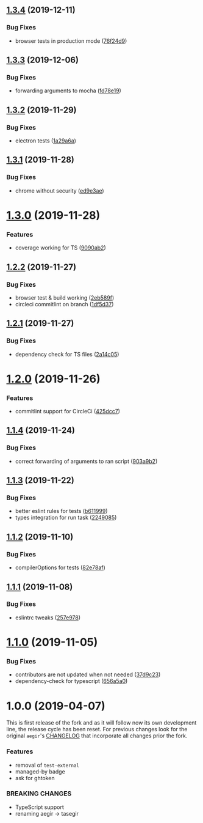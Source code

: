 <a name="1.3.4"></a>
## [1.3.4](https://github.com/auhau/tasegir/compare/v1.3.3...v1.3.4) (2019-12-11)


### Bug Fixes

* browser tests in production mode ([76f24d9](https://github.com/auhau/tasegir/commit/76f24d9))



<a name="1.3.3"></a>
## [1.3.3](https://github.com/auhau/tasegir/compare/v1.3.2...v1.3.3) (2019-12-06)


### Bug Fixes

* forwarding arguments to mocha ([fd78e19](https://github.com/auhau/tasegir/commit/fd78e19))



<a name="1.3.2"></a>
## [1.3.2](https://github.com/auhau/tasegir/compare/v1.3.1...v1.3.2) (2019-11-29)


### Bug Fixes

* electron tests ([1a29a6a](https://github.com/auhau/tasegir/commit/1a29a6a))



<a name="1.3.1"></a>
## [1.3.1](https://github.com/auhau/tasegir/compare/v1.3.0...v1.3.1) (2019-11-28)


### Bug Fixes

* chrome without security ([ed9e3ae](https://github.com/auhau/tasegir/commit/ed9e3ae))



<a name="1.3.0"></a>
# [1.3.0](https://github.com/auhau/tasegir/compare/v1.2.2...v1.3.0) (2019-11-28)


### Features

* coverage working for TS ([9090ab2](https://github.com/auhau/tasegir/commit/9090ab2))



<a name="1.2.2"></a>
## [1.2.2](https://github.com/auhau/tasegir/compare/v1.2.1...v1.2.2) (2019-11-27)


### Bug Fixes

* browser test & build working ([2eb589f](https://github.com/auhau/tasegir/commit/2eb589f))
* circleci commitlint on branch ([1df5d37](https://github.com/auhau/tasegir/commit/1df5d37))



<a name="1.2.1"></a>
## [1.2.1](https://github.com/auhau/tasegir/compare/v1.2.0...v1.2.1) (2019-11-27)


### Bug Fixes

* dependency check for TS files ([2a14c05](https://github.com/auhau/tasegir/commit/2a14c05))



<a name="1.2.0"></a>
# [1.2.0](https://github.com/auhau/tasegir/compare/v1.1.4...v1.2.0) (2019-11-26)


### Features

* commitlint support for CircleCi ([425dcc7](https://github.com/auhau/tasegir/commit/425dcc7))



<a name="1.1.4"></a>
## [1.1.4](https://github.com/auhau/tasegir/compare/v1.1.3...v1.1.4) (2019-11-24)


### Bug Fixes

* correct forwarding of arguments to ran script ([903a9b2](https://github.com/auhau/tasegir/commit/903a9b2))



<a name="1.1.3"></a>
## [1.1.3](https://github.com/auhau/tasegir/compare/v1.1.2...v1.1.3) (2019-11-22)


### Bug Fixes

* better eslint rules for tests ([b611999](https://github.com/auhau/tasegir/commit/b611999))
* types integration for run task ([2249085](https://github.com/auhau/tasegir/commit/2249085))



<a name="1.1.2"></a>
## [1.1.2](https://github.com/auhau/tasegir/compare/v1.1.1...v1.1.2) (2019-11-10)


### Bug Fixes

* compilerOptions for tests ([82e78af](https://github.com/auhau/tasegir/commit/82e78af))



<a name="1.1.1"></a>
## [1.1.1](https://github.com/auhau/tasegir/compare/v1.1.0...v1.1.1) (2019-11-08)


### Bug Fixes

* eslintrc tweaks ([257e978](https://github.com/auhau/tasegir/commit/257e978))



<a name="1.1.0"></a>
# [1.1.0](https://github.com/auhau/tasegir/compare/v1.0.0...v1.1.0) (2019-11-05)


### Bug Fixes

* contributors are not updated when not needed ([37d9c23](https://github.com/auhau/tasegir/commit/37d9c23))
* dependency-check for typescript ([656a5a0](https://github.com/auhau/tasegir/commit/656a5a0))



<a name="1.0.0"></a>
# 1.0.0 (2019-04-07)

This is first release of the fork and as it will follow now its own development line, the release cycle 
has been reset. For previous changes look for the original `aegir`'s [CHANGELOG](https://github.com/ipfs/aegir/blob/5ddc87564766c24b80fd68204be133919d193e97/CHANGELOG.md)
that incorporate all changes prior the fork.

### Features

 - removal of `test-external`
 - managed-by badge 
 - ask for ghtoken

### BREAKING CHANGES

 - TypeScript support
 - renaming aegir -> tasegir 



